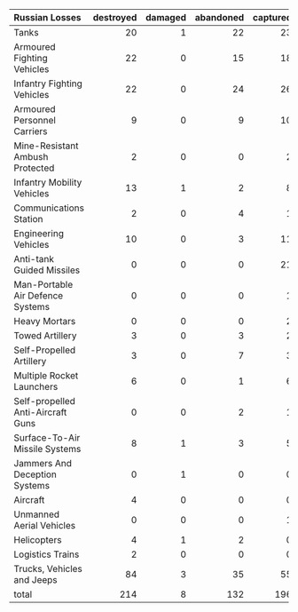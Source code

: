 | Russian Losses                    |   destroyed |   damaged |   abandoned |   captured |   total |
|:----------------------------------|------------:|----------:|------------:|-----------:|--------:|
| Tanks                             |          20 |         1 |          22 |         23 |      66 |
| Armoured Fighting Vehicles        |          22 |         0 |          15 |         18 |      55 |
| Infantry Fighting Vehicles        |          22 |         0 |          24 |         26 |      72 |
| Armoured Personnel Carriers       |           9 |         0 |           9 |         10 |      28 |
| Mine-Resistant Ambush Protected   |           2 |         0 |           0 |          2 |       4 |
| Infantry Mobility Vehicles        |          13 |         1 |           2 |          8 |      24 |
| Communications Station            |           2 |         0 |           4 |          1 |       7 |
| Engineering Vehicles              |          10 |         0 |           3 |         11 |      24 |
| Anti-tank Guided Missiles         |           0 |         0 |           0 |         21 |      21 |
| Man-Portable Air Defence Systems  |           0 |         0 |           0 |          1 |       1 |
| Heavy Mortars                     |           0 |         0 |           0 |          2 |       2 |
| Towed Artillery                   |           3 |         0 |           3 |          2 |       8 |
| Self-Propelled Artillery          |           3 |         0 |           7 |          3 |      13 |
| Multiple Rocket Launchers         |           6 |         0 |           1 |          6 |      13 |
| Self-propelled Anti-Aircraft Guns |           0 |         0 |           2 |          1 |       3 |
| Surface-To-Air Missile Systems    |           8 |         1 |           3 |          5 |      17 |
| Jammers And Deception Systems     |           0 |         1 |           0 |          0 |       1 |
| Aircraft                          |           4 |         0 |           0 |          0 |       4 |
| Unmanned Aerial Vehicles          |           0 |         0 |           0 |          1 |       1 |
| Helicopters                       |           4 |         1 |           2 |          0 |       7 |
| Logistics Trains                  |           2 |         0 |           0 |          0 |       2 |
| Trucks, Vehicles and Jeeps        |          84 |         3 |          35 |         55 |     177 |
| total                             |         214 |         8 |         132 |        196 |     550 |